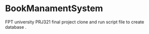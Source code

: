 # BookManamentSystem
 FPT university PRJ321 final project
clone and run script file to create database .
